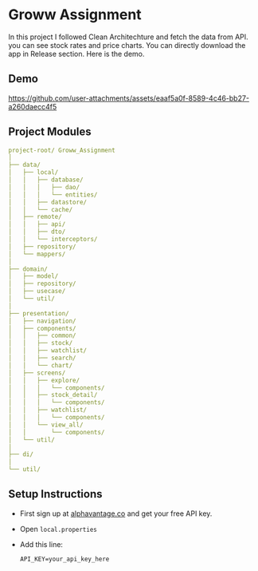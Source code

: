 # Groww Assignment 

In this project I followed Clean Architechture and fetch the data from API. you can see stock rates and price charts. You can directly download the app in Release section.
Here is the demo.

## Demo
https://github.com/user-attachments/assets/eaaf5a0f-8589-4c46-bb27-a260daecc4f5

## Project Modules

```yaml
project-root/ Groww_Assignment
│
├── data/
│   ├── local/
│   │   ├── database/
│   │   │   ├── dao/
│   │   │   └── entities/
│   │   ├── datastore/
│   │   └── cache/
│   ├── remote/
│   │   ├── api/
│   │   ├── dto/
│   │   └── interceptors/
│   ├── repository/
│   └── mappers/
│
├── domain/
│   ├── model/
│   ├── repository/
│   ├── usecase/
│   └── util/
│
├── presentation/
│   ├── navigation/
│   ├── components/
│   │   ├── common/
│   │   ├── stock/
│   │   ├── watchlist/
│   │   ├── search/
│   │   └── chart/
│   ├── screens/
│   │   ├── explore/
│   │   │   └── components/
│   │   ├── stock_detail/
│   │   │   └── components/
│   │   ├── watchlist/
│   │   │   └── components/
│   │   └── view_all/
│   │       └── components/
│   └── util/
│
├── di/
│
└── util/

```

## Setup Instructions
   - First sign up at [alphavantage.co](https://www.alphavantage.co/support/#api-key) and get your free API key.

   - Open `local.properties`
   - Add this line:

     ```
     API_KEY=your_api_key_here
     ```


